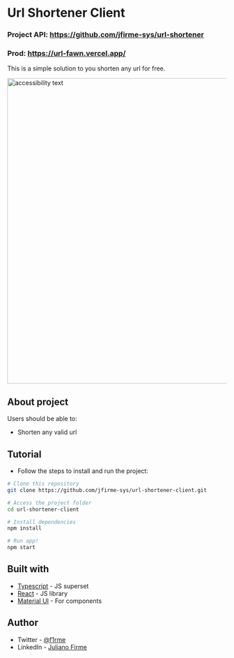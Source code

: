 # Url Shortener Client
### Project API: https://github.com/jfirme-sys/url-shortener
### Prod: https://url-fawn.vercel.app/

This is a simple solution to you shorten any url for free. 
<p align="left">
  <img src="https://i.ibb.co/R41fmKt/Screenshot-20220426005013-1075x429.png" width="700" alt="accessibility text">
</p>

## About project
Users should be able to:
- Shorten any valid url

## Tutorial
- Follow the steps to install and run the project:
```bash
# Clone this repository
git clone https://github.com/jfirme-sys/url-shortener-client.git

# Access the project folder
cd url-shortener-client

# Install dependencies
npm install

# Run app!
npm start
```

## Built with

- [Typescript](https://www.typescriptlang.org/) - JS superset 
- [React](https://reactjs.org/) - JS library
- [Material UI](https://mui.com/pt/) - For components

## Author

- Twitter - [@f1rme](https://www.twitter.com/f1rme)
- LinkedIn - [Juliano Firme](https://www.linkedin.com/in/juliano-asfirme/)
